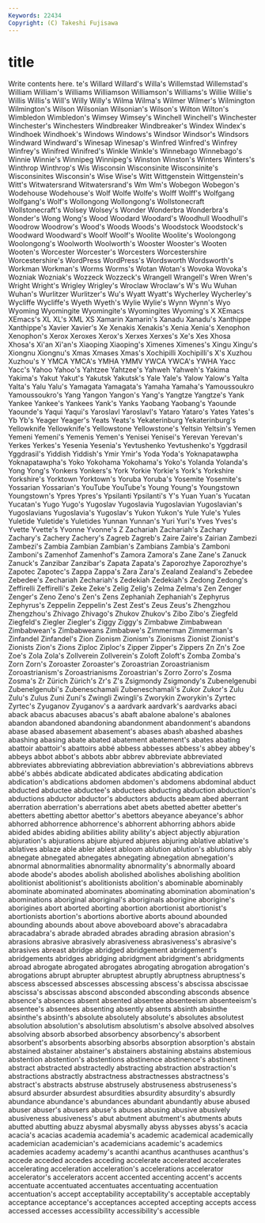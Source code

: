 ```yaml
---
Keywords: 22434 
Copyright: (C) Takeshi Fujisawa
---
```


# title

Write contents here.
te's Willard Willard's Willa's
Willemstad Willemstad's William William's Williams Williamson Williamson's Williams's Willie Willie's
Willis Willis's Will's Willy Willy's Wilma Wilma's Wilmer Wilmer's Wilmington
Wilmington's Wilson Wilsonian Wilsonian's Wilson's Wilton Wilton's Wimbledon Wimbledon's Wimsey
Wimsey's Winchell Winchell's Winchester Winchester's Winchesters Windbreaker Windbreaker's Windex Windex's
Windhoek Windhoek's Windows Windows's Windsor Windsor's Windsors Windward Windward's Winesap
Winesap's Winfred Winfred's Winfrey Winfrey's Winifred Winifred's Winkle Winkle's Winnebago
Winnebago's Winnie Winnie's Winnipeg Winnipeg's Winston Winston's Winters Winters's Winthrop
Winthrop's Wis Wisconsin Wisconsinite Wisconsinite's Wisconsinites Wisconsin's Wise Wise's Witt
Wittgenstein Wittgenstein's Witt's Witwatersrand Witwatersrand's Wm Wm's Wobegon Wobegon's Wodehouse
Wodehouse's Wolf Wolfe Wolfe's Wolff Wolff's Wolfgang Wolfgang's Wolf's Wollongong
Wollongong's Wollstonecraft Wollstonecraft's Wolsey Wolsey's Wonder Wonderbra Wonderbra's Wonder's Wong
Wong's Wood Woodard Woodard's Woodhull Woodhull's Woodrow Woodrow's Wood's Woods
Woods's Woodstock Woodstock's Woodward Woodward's Woolf Woolf's Woolite Woolite's Woolongong
Woolongong's Woolworth Woolworth's Wooster Wooster's Wooten Wooten's Worcester Worcester's Worcesters
Worcestershire Worcestershire's WordPress WordPress's Wordsworth Wordsworth's Workman Workman's Worms Worms's
Wotan Wotan's Wovoka Wovoka's Wozniak Wozniak's Wozzeck Wozzeck's Wrangell Wrangell's
Wren Wren's Wright Wright's Wrigley Wrigley's Wroclaw Wroclaw's W's Wu
Wuhan Wuhan's Wurlitzer Wurlitzer's Wu's Wyatt Wyatt's Wycherley Wycherley's Wycliffe
Wycliffe's Wyeth Wyeth's Wylie Wylie's Wynn Wynn's Wyo Wyoming Wyomingite
Wyomingite's Wyomingites Wyoming's X XEmacs XEmacs's XL XL's XML XS
Xamarin Xamarin's Xanadu Xanadu's Xanthippe Xanthippe's Xavier Xavier's Xe Xenakis
Xenakis's Xenia Xenia's Xenophon Xenophon's Xerox Xeroxes Xerox's Xerxes Xerxes's
Xe's Xes Xhosa Xhosa's Xi'an Xi'an's Xiaoping Xiaoping's Ximenes Ximenes's
Xingu Xingu's Xiongnu Xiongnu's Xmas Xmases Xmas's Xochipilli Xochipilli's X's
Xuzhou Xuzhou's Y YMCA YMCA's YMHA YMMV YWCA YWCA's YWHA
Yacc Yacc's Yahoo Yahoo's Yahtzee Yahtzee's Yahweh Yahweh's Yakima Yakima's
Yakut Yakut's Yakutsk Yakutsk's Yale Yale's Yalow Yalow's Yalta Yalta's
Yalu Yalu's Yamagata Yamagata's Yamaha Yamaha's Yamoussoukro Yamoussoukro's Yang Yangon
Yangon's Yang's Yangtze Yangtze's Yank Yankee Yankee's Yankees Yank's Yanks
Yaobang Yaobang's Yaounde Yaounde's Yaqui Yaqui's Yaroslavl Yaroslavl's Yataro Yataro's
Yates Yates's Yb Yb's Yeager Yeager's Yeats Yeats's Yekaterinburg Yekaterinburg's
Yellowknife Yellowknife's Yellowstone Yellowstone's Yeltsin Yeltsin's Yemen Yemeni Yemeni's Yemenis
Yemen's Yenisei Yenisei's Yerevan Yerevan's Yerkes Yerkes's Yesenia Yesenia's Yevtushenko
Yevtushenko's Yggdrasil Yggdrasil's Yiddish Yiddish's Ymir Ymir's Yoda Yoda's Yoknapatawpha
Yoknapatawpha's Yoko Yokohama Yokohama's Yoko's Yolanda Yolanda's Yong Yong's Yonkers
Yonkers's York Yorkie Yorkie's York's Yorkshire Yorkshire's Yorktown Yorktown's Yoruba
Yoruba's Yosemite Yosemite's Yossarian Yossarian's YouTube YouTube's Young Young's Youngstown
Youngstown's Ypres Ypres's Ypsilanti Ypsilanti's Y's Yuan Yuan's Yucatan Yucatan's
Yugo Yugo's Yugoslav Yugoslavia Yugoslavian Yugoslavian's Yugoslavians Yugoslavia's Yugoslav's Yukon
Yukon's Yule Yule's Yules Yuletide Yuletide's Yuletides Yunnan Yunnan's Yuri
Yuri's Yves Yves's Yvette Yvette's Yvonne Yvonne's Z Zachariah Zachariah's
Zachary Zachary's Zachery Zachery's Zagreb Zagreb's Zaire Zaire's Zairian Zambezi
Zambezi's Zambia Zambian Zambian's Zambians Zambia's Zamboni Zamboni's Zamenhof Zamenhof's
Zamora Zamora's Zane Zane's Zanuck Zanuck's Zanzibar Zanzibar's Zapata Zapata's
Zaporozhye Zaporozhye's Zapotec Zapotec's Zappa Zappa's Zara Zara's Zealand Zealand's
Zebedee Zebedee's Zechariah Zechariah's Zedekiah Zedekiah's Zedong Zedong's Zeffirelli Zeffirelli's
Zeke Zeke's Zelig Zelig's Zelma Zelma's Zen Zenger Zenger's Zeno
Zeno's Zen's Zens Zephaniah Zephaniah's Zephyrus Zephyrus's Zeppelin Zeppelin's Zest
Zest's Zeus Zeus's Zhengzhou Zhengzhou's Zhivago Zhivago's Zhukov Zhukov's Zibo
Zibo's Ziegfeld Ziegfeld's Ziegler Ziegler's Ziggy Ziggy's Zimbabwe Zimbabwean Zimbabwean's
Zimbabweans Zimbabwe's Zimmerman Zimmerman's Zinfandel Zinfandel's Zion Zionism Zionism's Zionisms
Zionist Zionist's Zionists Zion's Zions Ziploc Ziploc's Zipper Zipper's Zippers
Zn Zn's Zoe Zoe's Zola Zola's Zollverein Zollverein's Zoloft Zoloft's
Zomba Zomba's Zorn Zorn's Zoroaster Zoroaster's Zoroastrian Zoroastrianism Zoroastrianism's Zoroastrianisms
Zoroastrian's Zorro Zorro's Zosma Zosma's Zr Zürich Zürich's Zr's Z's
Zsigmondy Zsigmondy's Zubenelgenubi Zubenelgenubi's Zubeneschamali Zubeneschamali's Zukor Zukor's Zulu Zulu's
Zulus Zuni Zuni's Zwingli Zwingli's Zworykin Zworykin's Zyrtec Zyrtec's Zyuganov
Zyuganov's a aardvark aardvark's aardvarks abaci aback abacus abacuses abacus's
abaft abalone abalone's abalones abandon abandoned abandoning abandonment abandonment's abandons
abase abased abasement abasement's abases abash abashed abashes abashing abasing
abate abated abatement abatement's abates abating abattoir abattoir's abattoirs abbé
abbess abbesses abbess's abbey abbey's abbeys abbot abbot's abbots abbr
abbrev abbreviate abbreviated abbreviates abbreviating abbreviation abbreviation's abbreviations abbrevs abbé's
abbés abdicate abdicated abdicates abdicating abdication abdication's abdications abdomen abdomen's
abdomens abdominal abduct abducted abductee abductee's abductees abducting abduction abduction's
abductions abductor abductor's abductors abducts abeam abed aberrant aberration aberration's
aberrations abet abets abetted abetter abetter's abetters abetting abettor abettor's
abettors abeyance abeyance's abhor abhorred abhorrence abhorrence's abhorrent abhorring abhors
abide abided abides abiding abilities ability ability's abject abjectly abjuration
abjuration's abjurations abjure abjured abjures abjuring ablative ablative's ablatives ablaze
able abler ablest abloom ablution ablution's ablutions ably abnegate abnegated
abnegates abnegating abnegation abnegation's abnormal abnormalities abnormality abnormality's abnormally aboard
abode abode's abodes abolish abolished abolishes abolishing abolition abolitionist abolitionist's
abolitionists abolition's abominable abominably abominate abominated abominates abominating abomination abomination's
abominations aboriginal aboriginal's aboriginals aborigine aborigine's aborigines abort aborted aborting
abortion abortionist abortionist's abortionists abortion's abortions abortive aborts abound abounded
abounding abounds about above aboveboard above's abracadabra abracadabra's abrade abraded
abrades abrading abrasion abrasion's abrasions abrasive abrasively abrasiveness abrasiveness's abrasive's
abrasives abreast abridge abridged abridgement abridgement's abridgements abridges abridging abridgment
abridgment's abridgments abroad abrogate abrogated abrogates abrogating abrogation abrogation's abrogations
abrupt abrupter abruptest abruptly abruptness abruptness's abscess abscessed abscesses abscessing
abscess's abscissa abscissae abscissa's abscissas abscond absconded absconding absconds absence
absence's absences absent absented absentee absenteeism absenteeism's absentee's absentees absenting
absently absents absinth absinthe absinthe's absinth's absolute absolutely absolute's absolutes
absolutest absolution absolution's absolutism absolutism's absolve absolved absolves absolving absorb
absorbed absorbency absorbency's absorbent absorbent's absorbents absorbing absorbs absorption absorption's
abstain abstained abstainer abstainer's abstainers abstaining abstains abstemious abstention abstention's
abstentions abstinence abstinence's abstinent abstract abstracted abstractedly abstracting abstraction abstraction's
abstractions abstractly abstractness abstractnesses abstractness's abstract's abstracts abstruse abstrusely abstruseness
abstruseness's absurd absurder absurdest absurdities absurdity absurdity's absurdly abundance abundance's
abundances abundant abundantly abuse abused abuser abuser's abusers abuse's abuses
abusing abusive abusively abusiveness abusiveness's abut abutment abutment's abutments abuts
abutted abutting abuzz abysmal abysmally abyss abysses abyss's acacia acacia's
acacias academia academia's academic academical academically academician academician's academicians academic's
academics academies academy academy's acanthi acanthus acanthuses acanthus's accede acceded
accedes acceding accelerate accelerated accelerates accelerating acceleration acceleration's accelerations accelerator
accelerator's accelerators accent accented accenting accent's accents accentuate accentuated accentuates
accentuating accentuation accentuation's accept acceptability acceptability's acceptable acceptably acceptance acceptance's
acceptances accepted accepting accepts access accessed accesses accessibility accessibility's accessible
